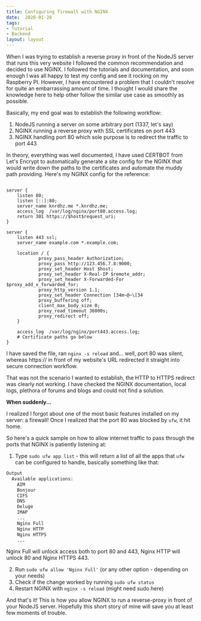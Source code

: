 ```yaml
---
title: Configuring firewall with NGINX
date:  2020-01-28
tags:
- Tutorial
- Backend
layout: layout
---
```


When I was trying to establish a reverse proxy in front of the NodeJS server that runs this very website I followed the common recommendation and decided to use NGINX. I followed the tutorials and documentation, and soon enough I was all happy to test my config and see it rocking on my Raspberry PI. However, I have encountered a problem that I couldn't resolve for quite an embarrassing amount of time. I thought I would share the knowledge here to help other follow the similar use case as smoothly as possible.

Basically, my end goal was to establish the following workflow:
1. NodeJS running a server on some arbitrary port (1337, let's say)
2. NGINX running a reverse proxy with SSL certificates on port 443
3. NGINX handling port 80 which sole purpose is to redirect the traffic to port 443

In theory, everything was well documented, I have used CERTBOT from Let's Encrypt to automatically generate a site config for the NGINX that would write down the paths to the certificates and automate the muddy path providing. Here's my NGINX config for the reference:

```nginx

server {
    listen 80;
    listen [::]:80;
    server_name knrdhz.me *.knrdhz.me;
    access_log  /var/log/nginx/port80.access.log;
    return 301 https://$host$request_uri;
}

server {
    listen 443 ssl;
    server_name example.com *.example.com;

    location / {
            proxy_pass_header Authorization;
            proxy_pass http://123.456.7.8:9000;
            proxy_set_header Host $host;
            proxy_set_header X-Real-IP $remote_addr;
            proxy_set_header X-Forwarded-For $proxy_add_x_forwarded_for;
            proxy_http_version 1.1;
            proxy_set_header Connection [34m~@~\[34
            proxy_buffering off;
            client_max_body_size 0;
            proxy_read_timeout 36000s;
            proxy_redirect off;
    }

    access_log  /var/log/nginx/port443.access.log;
	# Certificate paths go below
}
```
I have saved the file, ran `nginx -s reload` and... well, port 80 was silent, whereas https:// in front of my website's URL redirected it straight into secure connection workflow.

That was not the scenario I wanted to establish, the HTTP to HTTPS redirect was clearly not working. I have checked the NGINX documentation, local logs, plethora of forums and blogs and could not find a solution.

**When suddenly...**

I realized I forgot about one of the most basic features installed on my server: a firewall! Once I realized that the port 80 was blocked by `ufw`, it hit home.

So here's a quick sample on how to allow internet traffic to pass through the ports that NGINX is patiently listening at:

1. Type `sudo ufw app list` - this will return a list of all the apps that `ufw` can be configured to handle, basically something like that:

```bash
Output
  Available applications:
	AIM
	Bonjour
	CIFS
	DNS
	Deluge
	IMAP
	...
    Nginx Full
    Nginx HTTP
    Nginx HTTPS
	...
```
Nginx Full will unlock access both to port 80 and 443, Nginx HTTP will unlock 80 and Nginx HTTPS 443.

2. Run `sudo ufw allow 'Nginx Full'` (or any other option - depending on your needs)
3. Check if the change worked by running `sudo ufw status`
4. Restart NGINX with `nginx -s reload` (might need sudo here)

And that's it! This is how you allow NGINX to run a reverse-proxy in front of your NodeJS server. Hopefully this short story of mine will save you at least few moments of trouble.
